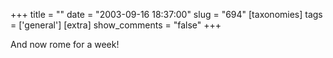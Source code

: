 +++
title = ""
date = "2003-09-16 18:37:00"
slug = "694"
[taxonomies]
tags = ['general']
[extra]
show_comments = "false"
+++

And now rome for a week!
